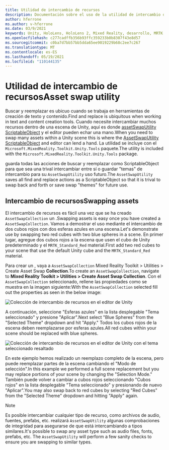 ```yaml
---
title: Utilidad de intercambio de recursos
description: Documentación sobre el uso de la utilidad de intercambio de recursos en MRTK para Unity.
author: hferrone
ms.author: v-hferrone
ms.date: 03/9/2021
keywords: Unity, HoloLens, HoloLens 2, Mixed Reality, desarrollo, MRTK
ms.openlocfilehash: c277cadffb356b93ffc359233b0b8307f43e8d57
ms.sourcegitcommit: c0ba7d7bb57bb5dda65ee9019229b68c2ee7c267
ms.translationtype: MT
ms.contentlocale: es-ES
ms.lasthandoff: 05/19/2021
ms.locfileid: "110144135"
---
```

# <a name="asset-swap-utility"></a><span data-ttu-id="0da3e-104">Utilidad de intercambio de recursos</span><span class="sxs-lookup"><span data-stu-id="0da3e-104">Asset swap utility</span></span>

<span data-ttu-id="0da3e-105">Buscar y reemplazar es ubicuo cuando se trabaja en herramientas de creación de texto y contenido.</span><span class="sxs-lookup"><span data-stu-id="0da3e-105">Find and replace is ubiquitous when working in text and content creation tools.</span></span> <span data-ttu-id="0da3e-106">Cuando necesite intercambiar muchos recursos dentro de una escena de Unity, aquí es donde [assetSwapUtility](xref:Microsoft.MixedReality.Toolkit.Utilities.Editor.AssetSwapUtility) [ScriptableObject](https://docs.unity3d.com/Manual/class-ScriptableObject.html) y el editor pueden echar una mano.</span><span class="sxs-lookup"><span data-stu-id="0da3e-106">When you need to swap many assets within a Unity scene this is where the [AssetSwapUtility](xref:Microsoft.MixedReality.Toolkit.Utilities.Editor.AssetSwapUtility) [ScriptableObject](https://docs.unity3d.com/Manual/class-ScriptableObject.html) and editor can lend a hand.</span></span> <span data-ttu-id="0da3e-107">La utilidad se incluye con el `Microsoft.MixedReality.Toolkit.Unity.Tools` paquete.</span><span class="sxs-lookup"><span data-stu-id="0da3e-107">The utility is included with the `Microsoft.MixedReality.Toolkit.Unity.Tools` package.</span></span>

<span data-ttu-id="0da3e-108">guarda todas las acciones de buscar y reemplazar como ScriptableObject para que sea una trival intercambiar entre sí o guardar "temas" de intercambio para su `AssetSwapUtility` uso futuro.</span><span class="sxs-lookup"><span data-stu-id="0da3e-108">The `AssetSwapUtility` saves all find and replace actions as a ScriptableObject so that it is trival to swap back and forth or save swap "themes" for future use.</span></span>

## <a name="swapping-assets"></a><span data-ttu-id="0da3e-109">Intercambio de recursos</span><span class="sxs-lookup"><span data-stu-id="0da3e-109">Swapping assets</span></span>

<span data-ttu-id="0da3e-110">El intercambio de recursos es fácil una vez que se ha creado `AssetSwapCollection` un .</span><span class="sxs-lookup"><span data-stu-id="0da3e-110">Swapping assets is easy once you have created a `AssetSwapCollection`.</span></span> <span data-ttu-id="0da3e-111">Vamos a demostrar el uso mediante el intercambio de dos cubos rojos con dos esferas azules en una escena.</span><span class="sxs-lookup"><span data-stu-id="0da3e-111">Let's demonstrate use by swapping two red cubes with two blue spheres in a scene.</span></span> <span data-ttu-id="0da3e-112">En primer lugar, agregue dos cubos rojos a la escena que usen el cubo de Unity predeterminado y el `MRTK_Standard_Red` material.</span><span class="sxs-lookup"><span data-stu-id="0da3e-112">First add two red cubes to your scene that use the default Unity cube and the `MRTK_Standard_Red` material.</span></span>

<span data-ttu-id="0da3e-113">Para crear un , vaya a `AssetSwapCollection` Mixed Reality Toolkit > Utilities > Create Asset Swap **Collection**.</span><span class="sxs-lookup"><span data-stu-id="0da3e-113">To create an `AssetSwapCollection`, navigate to **Mixed Reality Toolkit > Utilities > Create Asset Swap Collection**.</span></span> <span data-ttu-id="0da3e-114">Con el `AssetSwapCollection` seleccionado, rellene las propiedades como se muestra en la imagen siguiente:</span><span class="sxs-lookup"><span data-stu-id="0da3e-114">With the `AssetSwapCollection` selected fill out the properties as seen in the below image:</span></span>

![Colección de intercambio de recursos en el editor de Unity](images/asset-swap-img-01.png)

<span data-ttu-id="0da3e-116">A continuación, seleccione "Esferas azules" en la lista desplegable "Tema seleccionado" y presione "Aplicar".</span><span class="sxs-lookup"><span data-stu-id="0da3e-116">Next select "Blue Spheres" from the "Selected Theme" dropdown and hit "Apply."</span></span> <span data-ttu-id="0da3e-117">Todos los cubos rojos de la escena deben reemplazarse por esferas azules.</span><span class="sxs-lookup"><span data-stu-id="0da3e-117">All red cubes within your scene should be replaced with blue spheres.</span></span>

![Colección de intercambio de recursos en el editor de Unity con el tema seleccionado resaltado](images/asset-swap-img-02.png)

<span data-ttu-id="0da3e-119">En este ejemplo hemos realizado un reemplazo completo de la escena, pero puede reemplazar partes de la escena cambiando el "Modo de selección".</span><span class="sxs-lookup"><span data-stu-id="0da3e-119">In this example we performed a full scene replacement but you may replace portions of your scene by changing the "Selection Mode."</span></span> <span data-ttu-id="0da3e-120">También puede volver a cambiar a cubos rojos seleccionando "Cubos rojos" en la lista desplegable "Tema seleccionado" y presionando de nuevo "Aplicar".</span><span class="sxs-lookup"><span data-stu-id="0da3e-120">You may also swap back to red cubes by selecting "Red Cubes" from the "Selected Theme" dropdown and hitting "Apply" again.</span></span>

> [!NOTE]
> <span data-ttu-id="0da3e-121">Es posible intercambiar cualquier tipo de recurso, como archivos de audio, fuentes, prefabs, etc. realizará `AssetSwapUtility` algunas comprobaciones de integridad para asegurarse de que está intercambiando a tipos similares.</span><span class="sxs-lookup"><span data-stu-id="0da3e-121">It's possible to swap any asset type such as audio files, fonts, prefabs, etc. The `AssetSwapUtility` will perform a few sanity checks to ensure you are swapping to similar types.</span></span>